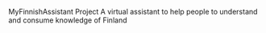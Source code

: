 MyFinnishAssistant Project
A virtual assistant to help people to understand and consume knowledge of Finland
